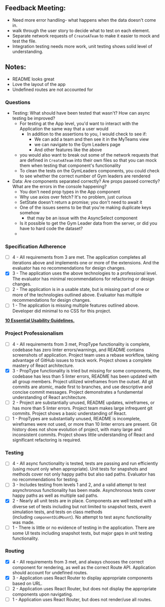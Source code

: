 ## Feedback Meeting: 
- Need more error handling- what happens when the data doesn't come in.
- walk through the user story to decide what to test on each element.
- Separate network requests of `CreateATeam` to make it easier to mock and test the file.
- Integration testing needs more work, unit testing shows solid level of understanding. 


## Notes:

- README looks great
- Love the layout of the app
- Undefined routes are not accounted for

### Questions

- Testing: What should have been tested that wasn't? How can async testing be improved?
    - For testing at the App level, you'd want to interact with the Application the same way that a user would
        - In addition to the assertions to you, I would check to see if:
            - We can add a team and then see it in the MyTeams view
            - we can navigate to the Gym Leaders page
            - And other features like the above
    - you would also want to break out some of the network requests that are defined in `CreateATeam` into their own files so that you can mock them when testing that component's functionality
    - To clean the tests on the GymLeaders components, you could check to see whether the correct number of Gym leaders are rendered
- Data: Are components separated correctly? Are props passed correctly? What are the errors in the console happening?
    - You don't need prop types in the App component
    - Why use axios over fetch? It's no problem, just curious
    - SetState doesn't return a promise; you don't need to await it
    - One of the issues seems to be that you're making duplicate keys somehow
        - that may be an issue with the AsyncSelect component
    - Is it possible to get the Gym Leader data from the server, or did you have to hard code the dataset?
    - 

### Specification Adherence

- [ ]  4 - All requirements from 3 are met. The application completes all iterations above and implements one or more of the extensions. And the evaluator has no recommendations for design changes.
- [x]  3 - The application uses the above technologies to a professional level. The evaluator has minimal recommendations for refactoring or design changes.
- [ ]  2 - The application is in a usable state, but is missing part of one or more of the technologies outlined above. Evaluator has multiple recommendations for design changes.
- [ ]  1 - The application is missing multiple features outlined above. Developer did minimal to no CSS for this project.

**[10 Essential Usability Guidelines.](https://speckyboy.com/10-essential-web-application-usability-guidelines/)**

### Project Professionalism

- [ ]  4 - All requirements from 3 met, PropType functionality is complete, codebase has zero linter errors/warnings, and README contains screenshots of application. Project team uses a rebase workflow, taking advantage of GitHub issues to track work. Project shows a complete mastery of React architecture.
- [x]  3 - PropType functionality is tried but missing for some components, the codebase has less than 5 linter errors, README has been updated with all group members. Project utilized wireframes from the outset. All git commits are atomic, made first to branches, and use descriptive and concise commit messages. Project demonstrates a fundamental understanding of React architecture.
- [ ]  2 - Project are substantially unused, README updates, wireframes, or has more than 5 linter errors. Project team makes large infrequent git commits. Project shows a basic understanding of React.
- [ ]  1 - PropTypes are substantially unused, README is incomplete, wireframes were not used, or more than 10 linter errors are present. Git history does not show evolution of project, with many large and inconsistent commits. Project shows little understanding of React and significant refactoring is required.

### Testing

- [ ]  4 - All async functionality is tested, tests are passing and run efficiently (using mount only when appropriate). Unit tests for snapshots and methods cover not only happy paths but also sad paths. Evaluator has no recommendations for testing.
- [ ]  3 - Includes testing from levels 1 and 2, and a valid attempt to test asynchronous functionality has been made. Asynchronous tests cover happy paths as well as multiple sad paths.
- [x]  2 - Nearly all unit tests are in place. Components are well tested with a diverse set of tests including but not limited to snapshot tests, event simulation tests, and tests on class methods (including `componentDidMount`). No attempt to test async functionality was made.
- [ ]  1 - There is little or no evidence of testing in the application. There are some UI tests including snapshot tests, but major gaps in unit testing functionality.

### Routing

- [x]  4 - All requirements from 3 met, and always chooses the correct component for rendering, as well as the correct Route API. Application should account for undefined routes.
- [x]  3 - Application uses React Router to display appropriate components based on URL.
- [ ]  2 - Application uses React Router, but does not display the appropriate components upon navigating.
- [ ]  1 - Application uses React Router, but does not render/use all routes.
